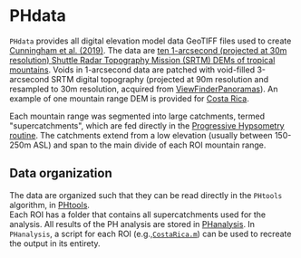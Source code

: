 # PHdata

`PHdata` provides all digital elevation model data GeoTIFF files used to create 
[Cunningham et al. (2019)](https://mcunningham917.github.io/PHdoc/Publications).
The data are [ten 1-arcsecond (projected at 30m resolution) Shuttle Radar Topography Mission (SRTM) DEMs of tropical mountains](https://mcunningham917.github.io/PHdoc/Data/). 
Voids in 1-arcsecond data are patched with void-filled 3-arcsecond SRTM digital topography
 (projected at 90m resolution and resampled to 30m resolution, acquired from 
 [ViewFinderPanoramas](http://www.viewfinderpanoramas.org/Coverage%20map%20viewfinderpanoramas_org3.htm)).
  An example of one mountain range DEM is provided for 
  [Costa Rica](https://github.com/mcunningham917/PHdata/tree/master/CostaRica/DEM). 

Each mountain range was segmented into large catchments, termed "supercatchments", 
which are fed directly in the 
[Progressive Hypsometry routine](https://mcunningham917.github.io/PHdoc/Method/). 
The catchments extend from a low elevation (usually between 150-250m ASL) and span 
to the main divide of each ROI mountain range. 

## Data organization

The data are organized such that they can be read directly in the `PHtools` algorithm, in 
[PHtools](https://github.com/mcunningham917/PHtools).  
Each ROI has a folder that contains all supercatchments used for the analysis. All results of
the PH analysis are stored in [PHanalysis](https://github.com/mcunningham917/PHanalysis). In `PHanalysis`,
a script for each ROI (e.g.,[`CostaRica.m`](https://github.com/mcunningham917/PHanalysis/blob/master/CostaRica.m)) 
can be used to recreate the output in its entirety.
